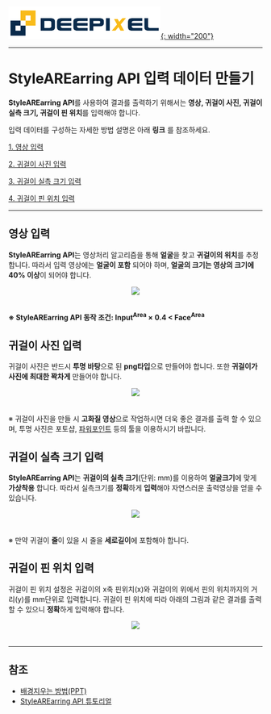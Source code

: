[![deepixel.xyz](./img/Deepixel_logo.PNG){: width="200"}](https://deepixel.azurewebsites.net/)

---

# StyleAREarring API 입력 데이터 만들기

**StyleAREarring API**를 사용하여 결과를 출력하기 위해서는 **영상, 귀걸이 사진, 귀걸이 실측 크기, 귀걸이 핀 위치**를 입력해야 합니다.

입력 데이터를 구성하는 자세한 방법 설명은 아래 **링크**
를 참조하세요.

[1. 영상 입력](#영상-입력)

[2. 귀걸이 사진 입력](#귀걸이-사진-입력)

[3. 귀걸이 실측 크기 입력](#귀걸이-실측-크기-입력)

[4. 귀걸이 핀 위치 입력](#귀걸이-핀-위치-입력)

---

## 영상 입력

**StyleAREarring API**는 영상처리 알고리즘을 통해 **얼굴**을 찾고 **귀걸이의 위치**를 추정합니다. 따라서 입력 영상에는 **얼굴이 포함** 되어야 하며, **얼굴의 크기는 영상의 크기에 40% 이상**이 되어야 합니다.

<center> <img src="https://deepixel-dev1.github.io/StyleAR/Earring/APP/tutorial/img/Input(Face).png" width="300">
</center> <br/>

**※ StyleAREarring API 동작 조건: Input<sup>Area</sup> × 0.4 < Face<sup>Area</sup>**

## 귀걸이 사진 입력

귀걸이 사진은 반드시 **투명 바탕**으로 된 **png타입**으로 만들어야 합니다. 또한 **귀걸이가 사진에 최대한 꽉차게** 만들어야 합니다.

<center> <img src="https://deepixel-dev1.github.io/StyleAR/Earring/APP/tutorial/img/Input(Earring).png" width="450"></center> <br/>

※ 귀걸이 사진을 만들 시 **고화질 영상**으로 작업하시면 더욱 좋은 결과를 출력 할 수 있으며, 투명 사진은 포토샵, [파워포인트][remove_background_ppt] 등의 툴을 이용하시기 바랍니다.

## 귀걸이 실측 크기 입력

**StyleAREarring API**는 **귀걸이의 실측 크기**(단위: mm)를 이용하여 **얼굴크기**에 맞게 **가상착용** 합니다. 따라서 실측크기를 **정확**하게 **입력**해야 자연스러운 출력영상을 얻을 수 있습니다.

<center> <img src="https://deepixel-dev1.github.io/StyleAR/Earring/APP/tutorial/img/Input(EarringSize).png" width="350"></center> <br/>

※ 만약 귀걸이 **줄**이 있을 시 줄을 **세로길이**에 포함해야 합니다.

## 귀걸이 핀 위치 입력

귀걸이 핀 위치 설정은 귀걸이의 x축 핀위치(x)와 귀걸이의 위에서 핀의 위치까지의 거리(y)를 mm단위로 입력합니다. 귀걸이 핀 위치에 따라 아래의 그림과 같은 결과를 출력 할 수 있으니 **정확**하게 입력해야 합니다.

<center> <img src="https://deepixel-dev1.github.io/StyleAR/Earring/APP/tutorial/img/Input(pin_position).png" width="600"></center> <br/>

---

## 참조

- [배경지우는 방법(PPT)][remove_background_ppt]
- [StyleAREarring API 튜토리얼][android_tutorial]

[remove_background_ppt]: https://support.office.com/en-us/article/remove-the-background-of-a-picture-c0819a62-6844-4190-8d67-6fb1713a12bf
[android_tutorial]: https://deepixel-dev1.github.io/StyleAR/Earring/APP/tutorial/
